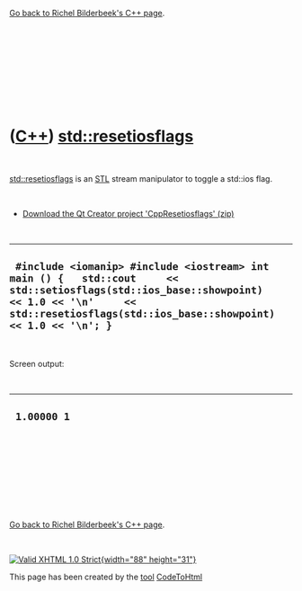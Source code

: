 

[Go back to Richel Bilderbeek's C++ page](Cpp.htm).

 

 

 

 

 

([C++](Cpp.htm)) [std::resetiosflags](CppResetiosflags.htm)
===========================================================

 

[std::resetiosflags](CppResetiosflags.htm) is an [STL](CppStl.htm)
stream manipulator to toggle a std::ios flag.

 

-   [Download the Qt Creator project
    'CppResetiosflags' (zip)](CppResetiosflags.zip)

 

  --------------------------------------------------------------------------------------------------------------------------------------------------------------------------------------------------------------
  ` #include <iomanip> #include <iostream> int main () {   std::cout     << std::setiosflags(std::ios_base::showpoint)   << 1.0 << '\n'     << std::resetiosflags(std::ios_base::showpoint) << 1.0 << '\n'; }`
  --------------------------------------------------------------------------------------------------------------------------------------------------------------------------------------------------------------

 

Screen output:

 

  --------------
  ` 1.00000 1`
  --------------

 

 

 

 

 

[Go back to Richel Bilderbeek's C++ page](Cpp.htm).



 

[![Valid XHTML 1.0 Strict](valid-xhtml10.png){width="88"
height="31"}](http://validator.w3.org/check?uri=referer)

This page has been created by the [tool](Tools.htm)
[CodeToHtml](ToolCodeToHtml.htm)
